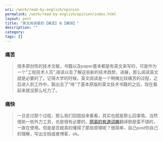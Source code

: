 ```yaml
---
uri: /work/read-by-english/opinion
permalink: /work/read-by-english/opinion/index.html
layout: post
title: "英文阅读是的【痛苦】与【痛快】"
description: ""
category:
tags: []
---
```


### 痛苦

>很多原创性的技术文献，书籍以及paper基本都是有英文来写的，可是作为一个"工程技术人员",阅读以及了解这些新的技术趋势，进展，那么阅读英文就是必要的了。记得大学的时候，英文阅读是一个稍微比较痛苦的过程，之后进入到工作中，豁出去了"啃"了基本原版的英文技术书籍的之后，现在看起来就没那么吃力了。

### 痛快

>一旦走过那个过程，那么我们回国投来看看，其实也就是那么回事情。当然借助一些外力工具，也是很有必要的，[网易的有道词典][1]翻译倒是蛮不错的，一直在使用。但是是否就真的懂得了那些原理呢？很简单，自己post你自己的理解，写出文档或者博客，ok。

[1]:http://cidian.youdao.com
